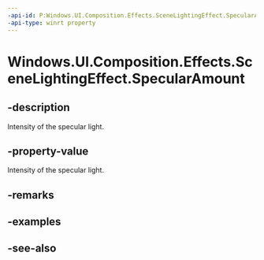 ```yaml
---
-api-id: P:Windows.UI.Composition.Effects.SceneLightingEffect.SpecularAmount
-api-type: winrt property
---
```


<!-- Property syntax
public float SpecularAmount { get;  set; }
-->

# Windows.UI.Composition.Effects.SceneLightingEffect.SpecularAmount

## -description
Intensity of the specular light.



## -property-value
Intensity of the specular light.

## -remarks

## -examples

## -see-also
